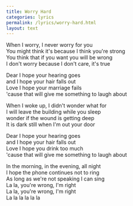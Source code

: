 ```yaml
---
title: Worry Hard
categories: lyrics
permalink: /lyrics/worry-hard.html
layout: text
---
```


When I worry, I never worry for you  
You might think it's because I think you're strong  
You think that if you want you will be wrong  
I don't worry because I don't care, it's true

Dear I hope your hearing goes  
and I hope your hair falls out  
Love I hope your marriage fails  
'cause that will give me something to laugh about

When I woke up, I didn't wonder what for  
I will leave the building while you sleep  
wonder if the wound is getting deep  
It is dark still when I'm out your door

Dear I hope your hearing goes  
and I hope your hair falls out  
Love I hope you drink too much  
'cause that will give me something to laugh about

In the morning, in the evening, all night  
I hope the phone continues not to ring  
As long as we're not speaking I can sing  
La la, you're wrong, I'm right  
La la, you're wrong, I'm right  
La la la la la la
